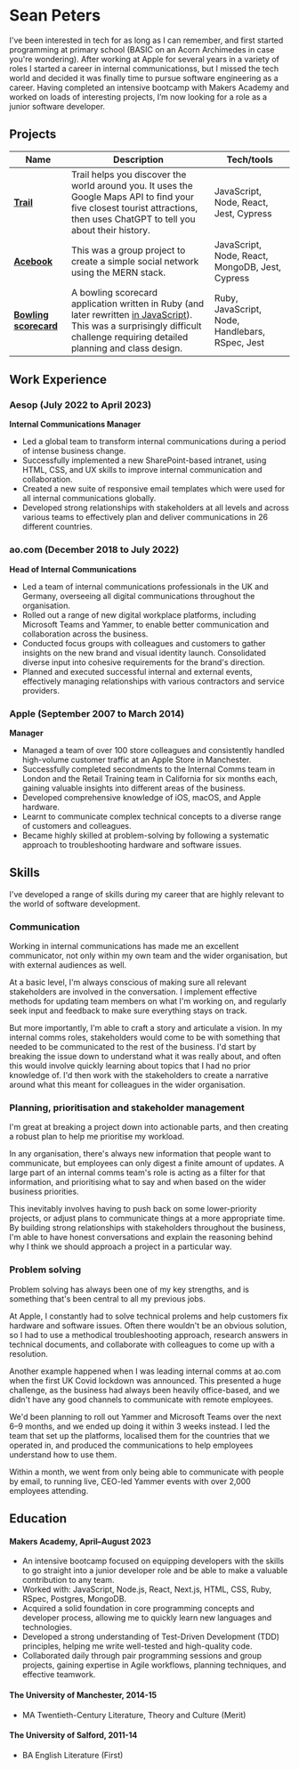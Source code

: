 # Sean Peters

I've been interested in tech for as long as I can remember, and first started programming at primary school (BASIC on an Acorn Archimedes in case you're wondering). After working at Apple for several years in a variety of roles I started a career in internal communicationss, but I missed the tech world and decided it was finally time to pursue software engineering as a career. Having completed an intensive bootcamp with Makers Academy and worked on loads of interesting projects, I’m now looking for a role as a junior software developer.

## Projects

| Name                                                                          | Description                                                                                                                                                                  | Tech/tools                                      |
| ----------------------------------------------------------------------------- | ---------------------------------------------------------------------------------------------------------------------------------------------------------------------------- | ----------------------------------------------- |
| **[Trail](https://github.com/snptrs/trail-app)**                              | Trail helps you discover the world around you. It uses the Google Maps API to find your five closest tourist attractions, then uses ChatGPT to tell you about their history. | JavaScript, Node, React, Jest, Cypress          |
| **[Acebook](https://github.com/snptrs/bootcamp-acebook)**                     | This was a group project to create a simple social network using the MERN stack.                                                                                             | JavaScript, Node, React, MongoDB, Jest, Cypress |
| **[Bowling scorecard](https://github.com/snptrs/bootcamp-bowling-challenge)** | A bowling scorecard application written in Ruby (and later rewritten [in JavaScript](https://github.com/snptrs/bootcamp-bowling-challenge-js)). This was a surprisingly difficult challenge requiring detailed planning and class design.        | Ruby, JavaScript, Node, Handlebars, RSpec, Jest |

## Work Experience

### Aesop (July 2022 to April 2023)  
**Internal Communications Manager**

- Led a global team to transform internal communications during a period of intense business change.
- Successfully implemented a new SharePoint-based intranet, using HTML, CSS, and UX skills to improve internal communication and collaboration.
- Created a new suite of responsive email templates which were used for all internal communications globally.
- Developed strong relationships with stakeholders at all levels and across various teams to effectively plan and deliver communications in 26 different countries.

### ao.com (December 2018 to July 2022)  
**Head of Internal Communications**

- Led a team of internal communications professionals in the UK and Germany, overseeing all digital communications throughout the organisation.
- Rolled out a range of new digital workplace platforms, including Microsoft Teams and Yammer, to enable better communication and collaboration across the business.
- Conducted focus groups with colleagues and customers to gather insights on the new brand and visual identity launch. Consolidated diverse input into cohesive requirements for the brand's direction.
- Planned and executed successful internal and external events, effectively managing relationships with various contractors and service providers.

### Apple (September 2007 to March 2014)  
**Manager**

- Managed a team of over 100 store colleagues and consistently handled high-volume customer traffic at an Apple Store in Manchester.
- Successfully completed secondments to the Internal Comms team in London and the Retail Training team in California for six months each, gaining valuable insights into different areas of the business.
- Developed comprehensive knowledge of iOS, macOS, and Apple hardware.
- Learnt to communicate complex technical concepts to a diverse range of customers and colleagues.
- Became highly skilled at problem-solving by following a systematic approach to troubleshooting hardware and software issues.

## Skills

I've developed a range of skills during my career that are highly relevant to the world of software development.

### Communication
Working in internal communications has made me an excellent communicator, not only within my own team and the wider organisation, but with external audiences as well.

At a basic level, I'm always conscious of making sure all relevant stakeholders are involved in the conversation. I implement effective methods for updating team members on what I'm working on, and regularly seek input and feedback to make sure everything stays on track.

But more importantly, I'm able to craft a story and articulate a vision. In my internal comms roles, stakeholders would come to be with something that needed to be communicated to the rest of the business. I'd start by breaking the issue down to understand what it was really about, and often this would involve quickly learning about topics that I had no prior knowledge of. I'd then work with the stakeholders to create a narrative around what this meant for colleagues in the wider organisation.

### Planning, prioritisation and stakeholder management
I'm great at breaking a project down into actionable parts, and then creating a robust plan to help me prioritise my workload.

In any organisation, there's always new information that people want to communicate, but employees can only digest a finite amount of updates. A large part of an internal comms team's role is acting as a filter for that information, and prioritising what to say and when based on the wider business priorities.

This inevitably involves having to push back on some lower-priority projects, or adjust plans to communicate things at a more appropriate time. By building strong relationships with stakeholders throughout the business, I'm able to have honest conversations and explain the reasoning behind why I think we should approach a project in a particular way.

### Problem solving
Problem solving has always been one of my key strengths, and is something that's been central to all my previous jobs.

At Apple, I constantly had to solve technical prolems and help customers fix hardware and software issues. Often there wouldn't be an obvious solution, so I had to use a methodical troubleshooting approach, research answers in technical documents, and collaborate with colleagues to come up with a resolution.

Another example happened when I was leading internal comms at ao.com when the first UK Covid lockdown was announced. This presented a huge challenge, as the business had always been heavily office-based, and we didn't have any good channels to communicate with remote employees.

We'd been planning to roll out Yammer and Microsoft Teams over the next 6–9 months, and we ended up doing it within 3 weeks instead. I led the team that set up the platforms, localised them for the countries that we operated in, and produced the communications to help employees understand how to use them.

Within a month, we went from only being able to communicate with people by email, to running live, CEO-led Yammer events with over 2,000 employees attending.

## Education

#### Makers Academy, April–August 2023
- An intensive bootcamp focused on equipping developers with the skills to go straight into a junior developer role and be able to make a valuable contribution to any team.
- Worked with: JavaScript, Node.js, React, Next.js, HTML, CSS, Ruby, RSpec, Postgres, MongoDB.
- Acquired a solid foundation in core programming concepts and developer process, allowing me to quickly learn new languages and technologies.
- Developed a strong understanding of Test-Driven Development (TDD) principles, helping me write well-tested and high-quality code.
- Collaborated daily through pair programming sessions and group projects, gaining expertise in Agile workflows, planning techniques, and effective teamwork.

#### The University of Manchester, 2014-15
- MA Twentieth-Century Literature, Theory and Culture (Merit)

#### The University of Salford, 2011-14
- BA English Literature (First)
